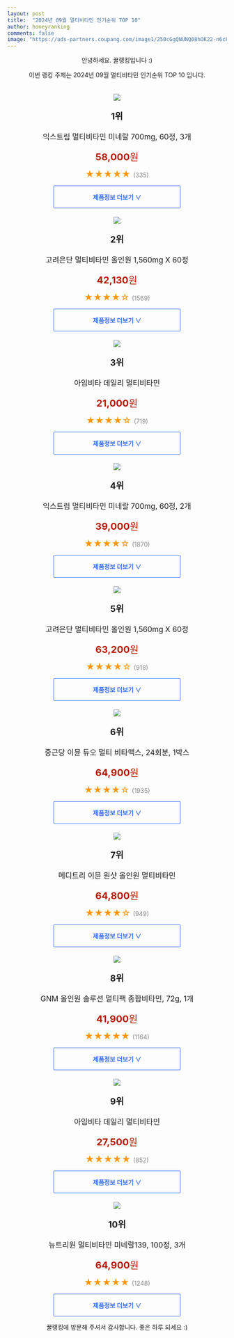 ```yaml
---
layout: post
title:  "2024년 09월 멀티비타민 인기순위 TOP 10"
author: honeyranking
comments: false
image: "https://ads-partners.coupang.com/image1/250cGgQNUNQ08hOK22-n6cPBl5FwJiZ8QC5oi7H74_uo7EYq4wq5Sm0IxTmRv58VebIjWuovDoYTbpPloLBm6tld6biqYVJyb8YlxzO6TJnHRVC_udcL_URLvS86p6Q3coTwz5ldQ7CW2vsbh-8HhPHMjHjIv7j2tj-g6XUh78v_cHvopKdJwFjTZzNBoXDGA8na26QgKdKh-vtZwtb3wH-40U_f-1rq_rbBDbuYPVyjvTA8cM4e-KYsn5GPqhZBBpqPITObP7KDavbydhv5CGoFpypLL6u_MJscoIPVR3QLm6cpQaNoBiWppe4UCNQ="
---
```

<p style="text-align: center;">안녕하세요. 꿀랭킹입니다 :)</p>
<p style="text-align: center;">이번 랭킹 주제는 2024년 09월 멀티비타민 인기순위 TOP 10 입니다.</p><center><img src="https://ads-partners.coupang.com/image1/250cGgQNUNQ08hOK22-n6cPBl5FwJiZ8QC5oi7H74_uo7EYq4wq5Sm0IxTmRv58VebIjWuovDoYTbpPloLBm6tld6biqYVJyb8YlxzO6TJnHRVC_udcL_URLvS86p6Q3coTwz5ldQ7CW2vsbh-8HhPHMjHjIv7j2tj-g6XUh78v_cHvopKdJwFjTZzNBoXDGA8na26QgKdKh-vtZwtb3wH-40U_f-1rq_rbBDbuYPVyjvTA8cM4e-KYsn5GPqhZBBpqPITObP7KDavbydhv5CGoFpypLL6u_MJscoIPVR3QLm6cpQaNoBiWppe4UCNQ=" style="margin-top:20px" /></center><p style="text-align: center; font-size: 20px"><b>1위</b></p><p style="text-align: center; font-size: 17px">익스트림 멀티비타민 미네랄 700mg, 60정, 3개</p><p style="text-align: center;"><span style="color: #b61800; font-size: 22px;"><b>58,000</b>원</span></p><p style="text-align: center;"><span style="color: #ff9600; font-size: 20px;">★★★★★ </span><span style="color: #878787;">(335)</span></p><center><a href="https://link.coupang.com/re/AFFSDP?lptag=AF3899140&subid=honeyrank&pageKey=6346000066&itemId=13334313869&vendorItemId=83916860673&traceid=V0-153-1f2f6513e11bcfb2&clickBeacon=ee5e45b0-6e1c-11ef-9f24-60c25881ca01%7E3&requestid=20240909050000871182680904&token=31850C%7CMIXED"><div style="font-size: 14px; display: inline-block; padding: 15px 90px; color: #346aff; border-radius: 2px; border: 1px solid #346aff; cursor: pointer;"><b>제품정보 더보기 &or;</b></div></a></center><center><img src="https://ads-partners.coupang.com/image1/1WUMjfnAseQBFVnT1dRzvpnjTUEVjrfEmgj-finBGA1ti0S6LONfU2HWNakiZarxwUj1ukYDIUitEKB4zX5WcFZH6lz19pyJQ83VHJtzN1fFG6Lx2M5_yUc7PO1bipt7sRYAJi_rCYMkgMyfPI3dqNMlxpVbbV_4IMlkgnue1fpoF5WfrV6gzNS9AqPVDwdjIQ0DnpEWhmpLtTJI8v-q_qIOCZ03CUowiL8g3hD5WTIFHE9xAty_0FghpPMawxgVxKfeUODKiXy4bkD9AKt_7RtaTWtV0X4kO3Rin1lXlNHoWR_2LjlJ-U4T" style="margin-top:20px" /></center><p style="text-align: center; font-size: 20px"><b>2위</b></p><p style="text-align: center; font-size: 17px">고려은단 멀티비타민 올인원 1,560mg X 60정</p><p style="text-align: center;"><span style="color: #b61800; font-size: 22px;"><b>42,130</b>원</span></p><p style="text-align: center;"><span style="color: #ff9600; font-size: 20px;">★★★★☆ </span><span style="color: #878787;">(1569)</span></p><center><a href="https://link.coupang.com/re/AFFSDP?lptag=AF3899140&subid=honeyrank&pageKey=6743604050&itemId=23423131053&vendorItemId=78477362980&traceid=V0-153-eeddc1fa991cb2a2&requestid=20240909050000871182680904&token=31850C%7CMIXED"><div style="font-size: 14px; display: inline-block; padding: 15px 90px; color: #346aff; border-radius: 2px; border: 1px solid #346aff; cursor: pointer;"><b>제품정보 더보기 &or;</b></div></a></center><center><img src="https://ads-partners.coupang.com/image1/7VRiRn4sEYYgPoCl7YSKlwFfueF8PGCooOd5h7GyxkpUf3Ci5jarpmeOT9lOLBsFAFbk5OT-SZW7dMVlunj0GQXbr0q2KmT0hQvCV9_RDWh3R5w_UyDgab_5kk0vyiwDiedQqNV5DpFj5dOJGVMP4cu13Ydgm8ijFS1tCg4L6Crd4DqdICDrEnuwllRn1HEr-d4LN9tJxFH4x17TrT3fo6k7D82U7ggdppnmxnsXTdhjbdZeut588GRzw5pBsgl4LIeDttuX1fTm2CHNFohgVU3P6EfcEej0-SST" style="margin-top:20px" /></center><p style="text-align: center; font-size: 20px"><b>3위</b></p><p style="text-align: center; font-size: 17px">아임비타 데일리 멀티비타민</p><p style="text-align: center;"><span style="color: #b61800; font-size: 22px;"><b>21,000</b>원</span></p><p style="text-align: center;"><span style="color: #ff9600; font-size: 20px;">★★★★☆ </span><span style="color: #878787;">(719)</span></p><center><a href="https://link.coupang.com/re/AFFSDP?lptag=AF3899140&subid=honeyrank&pageKey=6979250092&itemId=18010231798&vendorItemId=85165854077&traceid=V0-153-fd562ce19dbc6b1d&requestid=20240909050000871182680904&token=31850C%7CMIXED"><div style="font-size: 14px; display: inline-block; padding: 15px 90px; color: #346aff; border-radius: 2px; border: 1px solid #346aff; cursor: pointer;"><b>제품정보 더보기 &or;</b></div></a></center><center><img src="https://ads-partners.coupang.com/image1/d3Cb67AHH4rnW9URd0wKYK5owflun_I73YEY9dmvCFpYiWv7v-gSKfAWGNU0KBpeKnscxC9FnAl03DR9_g6Wcqlxj3qVJHZ6DNkG3iopHvuQuZqFGWtbfOk8bNkOqS8yM2NgISiJflziW_Um_xkZ14k3EdOqNdp6GWSMaqfLt1np_ljL3b2Xy85CZqWvhMoItV3jhl9mrz91Bf1vWWXONBlMB2K2lBbmuisz0yU47apE4rnM0UTDWETDAJTx6PA0BefOaUMljF3q9Z8hVKtFeZDCbsNXmpVA_K88GBv8nFIdqcUE0o1adJ-SPhmySNct" style="margin-top:20px" /></center><p style="text-align: center; font-size: 20px"><b>4위</b></p><p style="text-align: center; font-size: 17px">익스트림 멀티비타민 미네랄 700mg, 60정, 2개</p><p style="text-align: center;"><span style="color: #b61800; font-size: 22px;"><b>39,000</b>원</span></p><p style="text-align: center;"><span style="color: #ff9600; font-size: 20px;">★★★★☆ </span><span style="color: #878787;">(1870)</span></p><center><a href="https://link.coupang.com/re/AFFSDP?lptag=AF3899140&subid=honeyrank&pageKey=6346000066&itemId=17146406486&vendorItemId=85963938314&traceid=V0-153-1f2f6513e11bcfb2&clickBeacon=ee5e45b0-6e1c-11ef-8ca7-dc2721c809ff%7E3&requestid=20240909050000871182680904&token=31850C%7CMIXED"><div style="font-size: 14px; display: inline-block; padding: 15px 90px; color: #346aff; border-radius: 2px; border: 1px solid #346aff; cursor: pointer;"><b>제품정보 더보기 &or;</b></div></a></center><center><img src="https://ads-partners.coupang.com/image1/b97i4yQL9JFBuHk_b2-b-aoi39hDLYzO2y2hR4MxxOXO4NhOfVPin7-vUX9AkgQPkskQZBq2s4b29s3VDOvuVTOa7cyNFHccRgdgbHVy2K7IowA_1PQAm7Lt7Fru0xjR8lyfWdbxPxeIjoDqmJsXUChaMyAOK3LB9mZ-Gpt44VJ5smLsfiSw4iSjcevpCV12eY7GhdWzeujFiN5nfYPqD9gK97gH_xrcUgdIbC-eGhKaAmMgXqW3oHN61-qteeND_P05OZHHfIvlk1bp1PIohUty8ibnJ9miY7bVdEFhrSj_Ksv4gAvbnV4=" style="margin-top:20px" /></center><p style="text-align: center; font-size: 20px"><b>5위</b></p><p style="text-align: center; font-size: 17px">고려은단 멀티비타민 올인원 1,560mg X 60정</p><p style="text-align: center;"><span style="color: #b61800; font-size: 22px;"><b>63,200</b>원</span></p><p style="text-align: center;"><span style="color: #ff9600; font-size: 20px;">★★★★☆ </span><span style="color: #878787;">(918)</span></p><center><a href="https://link.coupang.com/re/AFFSDP?lptag=AF3899140&subid=honeyrank&pageKey=6743604050&itemId=23423285505&vendorItemId=78477362984&traceid=V0-153-eeddc1fa991cb2a2&requestid=20240909050000871182680904&token=31850C%7CMIXED"><div style="font-size: 14px; display: inline-block; padding: 15px 90px; color: #346aff; border-radius: 2px; border: 1px solid #346aff; cursor: pointer;"><b>제품정보 더보기 &or;</b></div></a></center><center><img src="https://ads-partners.coupang.com/image1/-6iXTO6tJT8hHwgN--qqNyAeSwpV7b36GpDSbX3Jli5osYh00sIehwd1P7P4Eb6YJO4X7bAnWAIoylIZ7EA988eHBGoVoFNkoIG3ShRSuXSOGnRVRJ07aXNgYgSuodEsKJb8aq3wQG5BV6UWcvCnR3JL1gbAyc7AvhJ39QscAg-uTFq2LdvzY4PSXWYZCAmjJUQQ0W8HgrnKfRwOvxeWtWjN9nA87RF2ApuDmj3qOzuwP7zeOVpXhf5J7Um-E0C_CW6DRFeel4dnyBWCau87p_MmiKC4rfvm1kXCLNfccM73Xcr_wdJKOrb5Seg8Oks=" style="margin-top:20px" /></center><p style="text-align: center; font-size: 20px"><b>6위</b></p><p style="text-align: center; font-size: 17px">종근당 이뮨 듀오 멀티 비타맥스, 24회분, 1박스</p><p style="text-align: center;"><span style="color: #b61800; font-size: 22px;"><b>64,900</b>원</span></p><p style="text-align: center;"><span style="color: #ff9600; font-size: 20px;">★★★★☆ </span><span style="color: #878787;">(1935)</span></p><center><a href="https://link.coupang.com/re/AFFSDP?lptag=AF3899140&subid=honeyrank&pageKey=7158897778&itemId=23942319982&vendorItemId=89659888830&traceid=V0-153-73ed4b65f8b9d0a6&clickBeacon=ee5e45b0-6e1c-11ef-a7eb-9a5862e43152%7E3&requestid=20240909050000871182680904&token=31850C%7CMIXED"><div style="font-size: 14px; display: inline-block; padding: 15px 90px; color: #346aff; border-radius: 2px; border: 1px solid #346aff; cursor: pointer;"><b>제품정보 더보기 &or;</b></div></a></center><center><img src="https://ads-partners.coupang.com/image1/_8CwGDQgP-ATgIa4_yjJipuYe3L9Tb0vD8jEFRUDjs5N9L9FZCgPnQPy9UZpnQ2bMWsTGZ2DQf-iZIqABz6lPm9Fs1a5pJWylxUgTzM7JVsEv5FdIkD3juaTj90Elfj_rBGXFejGwWg9Zlf-Ed-cIarFrd7hsdaoJCvF9wL6y20U0NLq79uzH_UIFvCBW6Kd8Q3Y1X_XcXD-7vG-BA-wvkGAyHzlvvhket--MC8qiuT_g4cRS-HUYLlXIYTHFPrqK5nFybf3VP5mbBK7anKpJ2hcIO_ZwIe4vA==" style="margin-top:20px" /></center><p style="text-align: center; font-size: 20px"><b>7위</b></p><p style="text-align: center; font-size: 17px">메디트리 이뮨 원샷 올인원 멀티비타민</p><p style="text-align: center;"><span style="color: #b61800; font-size: 22px;"><b>64,800</b>원</span></p><p style="text-align: center;"><span style="color: #ff9600; font-size: 20px;">★★★★☆ </span><span style="color: #878787;">(949)</span></p><center><a href="https://link.coupang.com/re/AFFSDP?lptag=AF3899140&subid=honeyrank&pageKey=7530907074&itemId=21112111872&vendorItemId=88268420732&traceid=V0-153-fe18417b6396b036&requestid=20240909050000871182680904&token=31850C%7CMIXED"><div style="font-size: 14px; display: inline-block; padding: 15px 90px; color: #346aff; border-radius: 2px; border: 1px solid #346aff; cursor: pointer;"><b>제품정보 더보기 &or;</b></div></a></center><center><img src="https://ads-partners.coupang.com/image1/9Z711zoPlAGSgLZe9e-lZfiLciB_bOTOXq9dc8YWeheA8JfEDdekUrUfCsB2oVDrZ1GBkV6yjwSFkz-6DNeIdJuvI1lYUgtF40kKfJShq-qRXLk9ogu18wxf8XzWRJVDCFVY2LlvG2kaZPG86txLzPO6fIxZC7b6JgJRYWvlzgClvPl6J7boLq75ddp69bBJfdc6HJLUitYycEE3poreIlUaHM2v0AfGQ39bilv44MqIjEBl0ZnCCjZ9-MNvzQgDRQIzM44GW7JenalycGzhoXaPL_xd9mt8WIEfFyWsYmCWQBEEL6kaehNWBh3hcds=" style="margin-top:20px" /></center><p style="text-align: center; font-size: 20px"><b>8위</b></p><p style="text-align: center; font-size: 17px">GNM 올인원 솔루션 멀티팩 종합비타민, 72g, 1개</p><p style="text-align: center;"><span style="color: #b61800; font-size: 22px;"><b>41,900</b>원</span></p><p style="text-align: center;"><span style="color: #ff9600; font-size: 20px;">★★★★★ </span><span style="color: #878787;">(1164)</span></p><center><a href="https://link.coupang.com/re/AFFSDP?lptag=AF3899140&subid=honeyrank&pageKey=7313534216&itemId=18741328723&vendorItemId=78435832815&traceid=V0-153-3bc11b2beac7ad6e&clickBeacon=ee5e45b0-6e1c-11ef-b1fc-233bd6627f3b%7E3&requestid=20240909050000871182680904&token=31850C%7CMIXED"><div style="font-size: 14px; display: inline-block; padding: 15px 90px; color: #346aff; border-radius: 2px; border: 1px solid #346aff; cursor: pointer;"><b>제품정보 더보기 &or;</b></div></a></center><center><img src="https://ads-partners.coupang.com/image1/CSYRtQlHMoYAiZdZCSDb7MipLVr503j8DeCE5l_VEh7YRSPRpqNHACogMBfWVjcjl3h_UmW7Bq4hsoPDPkIU-NQ4LIjtGM_t3UFz7ApeAKbdnj3RbmXjP8ZUN-2NwZwuEYUzvCLI_IKjt8rmqINN2UNGhT-OKVXBVweoWDfc9pua2clyxykoeXaJVdVEjPC1mqnNJ6ICIAka2GOns_M2r7CvQ8JaGuiyG_dqKMog2Xd6Aw8VSENDAERVJoAp6q1ZDuAUyZZudNrZl8uSGL7tICrGvVIEytsVnnA=" style="margin-top:20px" /></center><p style="text-align: center; font-size: 20px"><b>9위</b></p><p style="text-align: center; font-size: 17px">아임비타 데일리 멀티비타민</p><p style="text-align: center;"><span style="color: #b61800; font-size: 22px;"><b>27,500</b>원</span></p><p style="text-align: center;"><span style="color: #ff9600; font-size: 20px;">★★★★★ </span><span style="color: #878787;">(852)</span></p><center><a href="https://link.coupang.com/re/AFFSDP?lptag=AF3899140&subid=honeyrank&pageKey=6979250092&itemId=18593066485&vendorItemId=86533350272&traceid=V0-153-fd562ce19dbc6b1d&requestid=20240909050000871182680904&token=31850C%7CMIXED"><div style="font-size: 14px; display: inline-block; padding: 15px 90px; color: #346aff; border-radius: 2px; border: 1px solid #346aff; cursor: pointer;"><b>제품정보 더보기 &or;</b></div></a></center><center><img src="https://ads-partners.coupang.com/image1/1BXSybAH1FjUuWQQ1N1MjNQ54FoIZ8La-RRHMpnVSblI33wxhTrK67pEFl9ZUN8sVkbqgY2aVBxFQ5-ChvucQ4wM6FY_9ShXaMQZvFKJPiftaAv6pEIvN_FX2HoyiwrQHcZ90UR_89OfcWDIFe8JQlBdcl2VCVmhQ9DqtRwW9dUGhWjVKCS4R2IfPjdLdM66x8Ju9SKZ3RgGI1_E_aX30c3pv9XfAyyqvDbaoB2SYgZU5Aik4CLMZ75Hl30s04eNDrbSPU8WaRZLwWKfPDUqHqSM29_JElBrInC8R28ZtIs=" style="margin-top:20px" /></center><p style="text-align: center; font-size: 20px"><b>10위</b></p><p style="text-align: center; font-size: 17px">뉴트리원 멀티비타민 미네랄139, 100정, 3개</p><p style="text-align: center;"><span style="color: #b61800; font-size: 22px;"><b>64,900</b>원</span></p><p style="text-align: center;"><span style="color: #ff9600; font-size: 20px;">★★★★★ </span><span style="color: #878787;">(1248)</span></p><center><a href="https://link.coupang.com/re/AFFSDP?lptag=AF3899140&subid=honeyrank&pageKey=5155349659&itemId=14620390674&vendorItemId=86693147440&traceid=V0-153-3ea1b03bac96d638&clickBeacon=ee5e6cc0-6e1c-11ef-b8af-48122d19bc76%7E3&requestid=20240909050000871182680904&token=31850C%7CMIXED"><div style="font-size: 14px; display: inline-block; padding: 15px 90px; color: #346aff; border-radius: 2px; border: 1px solid #346aff; cursor: pointer;"><b>제품정보 더보기 &or;</b></div></a></center><p style="text-align: center;">꿀랭킹에 방문해 주셔서 감사합니다. 좋은 하루 되세요 :)</p>